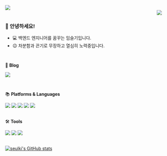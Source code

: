 <img src="https://capsule-render.vercel.app/api?type=waving&color=gradient&height=150&section=header&text=LIM%20SEULKI%20:D&fontAlignY=41"/>

<div align="right">
  <a href="https://hits.seeyoufarm.com"><img src="https://hits.seeyoufarm.com/api/count/incr/badge.svg?url=https%3A%2F%2Fgithub.com%2Flimseulki&count_bg=%23FFEB82&title_bg=%23252525&icon=github.svg&icon_color=%23FBFBFB&title=GitHub&edge_flat=false"/></a>
</div>

### 👋 **안녕하세요!** 
- 💻 백엔드 엔지니어를 꿈꾸는 임슬기입니다.
- 😉 차분함과 끈기로 무장하고 열심히 노력중입니다.  

<br>

 💬 **Blog**
 
<a href="https://seulki1105.tistory.com/"><img src="https://img.shields.io/badge/Tistory-000000?style=flat&logo=tistory&logoColor=white"/></a>

<br>

📚 **Platforms & Languages** 

<div align="left">
  <img src="https://img.shields.io/badge/Java-007396?style=flat&logo=Java&logoColor=white"/>
  <img src="https://img.shields.io/badge/Spring-6DB33F?style=flat&logo=spring&logoColor=white"/>
  <img src="https://img.shields.io/badge/HTML5-E34F26?style=flat&logo=html5&logoColor=white"/>
  <img src="https://img.shields.io/badge/Javascript-F7DF1E?style=flat&logo=javascript&logoColor=white"/>
  <img src="https://img.shields.io/badge/AWS-232F3E?style=flat&logo=amazonaws&logoColor=white"/>
</div>

<br>

🛠 **Tools**  

<div align="left">
  <img src="https://img.shields.io/badge/GitHub-181717?style=flat&logo=github&logoColor=white"/>
  <img src="https://img.shields.io/badge/IntellijIdea-000000?style=flat&logo=intellijidea&logoColor=white"/>
  <img src="https://img.shields.io/badge/visualStudioCode-007ACC?style=flat&logo=visualstudiocode&logoColor=white"/>
</div>

<br>

<a href="https://github.com/limseulki?tab=repositories">![seulki's GitHub stats](https://github-readme-stats.vercel.app/api?username=limseulki&show_icons=true&hide=contribs,prs&bg_color=00000000)</a>

<br>


<!--

<br>

[![Top Langs](https://github-readme-stats.vercel.app/api/top-langs/?username=limseulki&layout=compact)](https://github.com/limseulki/github-readme-stats)


[링크 걸고 싶을 때]
<a href="url" > <h3>:muscle: Problem Solving </h3> </a>

-->
